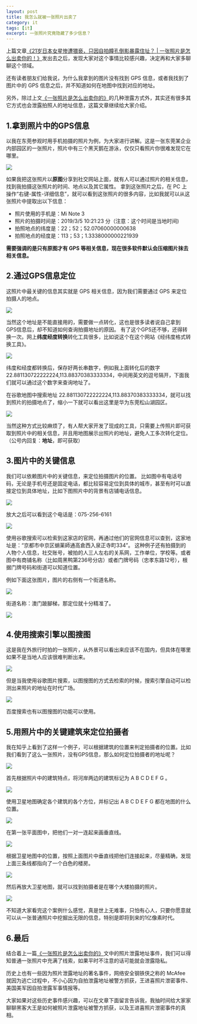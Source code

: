 ```yaml
---
layout: post
title: 我怎么就被一张照片出卖了
category: it
tags: [it]
excerpt: 一张照片究竟隐藏了多少信息？
---
```


上篇文章[《21岁日本女星惨遭猥亵，只因自拍瞳孔倒影暴露住址？ | 一张照片是怎么出卖你的！》](http://www.ityouknow.com/it/2019/11/05/photoleak.html)发出去之后，发现大家对这个事情比较感兴趣，决定再和大家多聊聊这个领域。

还有读者朋友们给我说，为什么我拿到的图片没有找到 GPS 信息，或者我找到了图片中的 GPS 信息之后，并不知道如何在地图中找到对应的地址。

另外，除过上文[《一张照片是怎么出卖你的》](http://www.ityouknow.com/it/2019/11/05/photoleak.html)的几种泄露方式外，其实还有很多其它方式也会泄露拍照人的地址信息，这篇文章继续给大家介绍。

## 1.拿到照片中的GPS信息

以我在东莞参观时用手机拍摄的照片为例，为大家进行讲解。这是一张东莞某企业内部园区的一张照片，照片中有三个黑天鹅在游泳，仅仅只看照片你很难发现它在哪里。

![](http://favorites.ren/assets/images/2019/it/photoresolution01.jpeg)

如果我把这张照片以**原图**分享到社交网站上面，就有人可以通过照片的相关信息，找到我拍摄这张照片的时间、地点以及其它属性。
拿到这张照片之后，在 PC 上操作“右键-属性-详细信息”，就可以看到这张照片的很多内容，比如我就可以从这张照片中提取出以下信息：

- 照片使用的手机是：Mi Note 3
- 照片的拍摄时间是：2019/3/5 10:21:23 分（注意：这个时间是当地时间)
- 拍照地点的纬度是：22；52；52.07060000000638
- 拍照地点的经度是：113；53；1.3338000000221939

**需要强调的是只有原图才有 GPS 等相关信息，现在很多软件默认会压缩图片抹去相关信息。**

## 2.通过GPS信息定位

这照片中最关键的信息其实就是 GPS 相关信息，因为我们需要通过 GPS 来定位拍摄人的地点。

![](http://favorites.ren/assets/images/2019/it/photoresolution02.jpeg)

当然这个地址是不能直接用的，需要做一点转化，这也是很多读者说自己拿到GPS信息后，却不知道如何查询拍摄地址的原因。
有了这个GPS还不够，还得转换一次。网上**纬度经度转换**转化工具很多，比如说这个在这个网站《经纬度格式转换工具》。

![](http://favorites.ren/assets/images/2019/it/photoresolution03.jpeg)

纬度和经度都转换后，保存好两长串数字，例如我上面转化后的数字 22.881130722222224,113.88370383333334，中间用英文的逗号隔开，下面我们就可以通过这个数字来查询地址了。

在谷歌地图中搜索地址 22.881130722222224,113.88370383333334，就可以找到照片的拍摄地点了，缩小一下就可以看出这里是华为东莞松山湖园区。

![](http://favorites.ren/assets/images/2019/it/photoresolution04.jpeg)

当然这种方式比较麻烦了，有人帮大家开发了现成的工具，只需要上传照片即可获取到照片中的相关信息，并且用地图展示出照片的地址，避免人工多次转化定位。（公号内回复：**地址**，即可获取）

## 3.图片中的关键信息

我们可以依赖图片中的关键信息，来定位拍摄图片的位置。
比如图中有电话号码，无论是手机号还是固定电话，都比较容易定位到具体的城市，甚至有时可以直接定位到具体地址，比如下图照片中的背景有店铺电话信息。

![](http://favorites.ren/assets/images/2019/it/photoresolution05.jpeg)

放大之后可以看到这个电话是：075-256-6161

![](http://favorites.ren/assets/images/2019/it/photoresolution06.jpeg)

使用谷歌搜索可以检索到这家店的官网，再通过他们的官网信息可以查到，这家地址是：“京都市中京区蛸薬師通高倉西入泉正寺町334”。
这种例子还有拍摄到的人物个人信息，社交账号，被拍的人三人左右的关系网，工作单位，学校等。或者图中有商铺名称（比如周黑鸭第236号分店）或者门牌号码（忠孝东路12号），根据门牌号码和街道可以知道位置。

例如下面这张图片，图片的右侧有一个街道名称。

![](http://favorites.ren/assets/images/2019/it/photoresolution07.jpeg)

街道名称：澳门跛腳梯，那定位就十分精准了。

![](http://favorites.ren/assets/images/2019/it/photoresolution08.jpeg)

## 4.使用搜索引擎以图搜图

这是我在外旅行时拍的一张照片，从外景可以看出来应该不在国内，但具体在哪里如果不是当地人应该很难判断出来。

![](http://favorites.ren/assets/images/2019/it/photoresolution09.jpeg)

但是当我使用谷歌图片搜索，以图搜图的方式去检索的时候，搜索引擎自动可以检测出来照片的地址在时代广场。

![](http://favorites.ren/assets/images/2019/it/photoresolution10.jpeg)

百度搜索也有以图搜图的功能可以使用。

## 5.用照片中的关键建筑来定位拍摄者

我在知乎上看到了这样一个例子，可以根据建筑的位置来判定拍摄者的位置。比如我们看到了这么一张照片，没有GPS信息，那么如何定位拍摄者的地址呢？

![](http://favorites.ren/assets/images/2019/it/photoresolution11.jpeg)

首先根据照片中的建筑特点，将河岸两边的建筑标记为 A B C D E F G 。

![](http://favorites.ren/assets/images/2019/it/photoresolution12.jpeg)

使用卫星地图确定各个建筑的各个方位，并标记出 A B C D E F G 都在地图的什么位置。

![](http://favorites.ren/assets/images/2019/it/photoresolution13.jpeg)

在第一张平面图中，把他们一对一连起来画垂直线。

![](http://favorites.ren/assets/images/2019/it/photoresolution14.jpeg)

根据卫星地图中的位置，按照上面图片中垂直线把他们连接起来，尽量精确，发现上面三条线都指向了一个白色的楼房。

![](http://favorites.ren/assets/images/2019/it/photoresolution15.jpeg)

然后再放大卫星地图，就可以找到拍摄者是在哪个大楼拍摄的照片。

![](http://favorites.ren/assets/images/2019/it/photoresolution16.jpeg)

不知道大家看完这个案例什么感觉，真是世上无难事，只怕有心人，只要你愿意就可以从一张普通照片中挖掘出无限的信息，特别是即将到来的1亿像素时代。

## 6.最后

结合着上一篇[《一张照片是怎么出卖你的》](http://www.ityouknow.com/it/2019/11/05/photoleak.html)文中的照片泄露地址事件，我们可以得知普通一张照片中充满了线索，如果平时不注意的话可能就会泄露隐私。

历史上也有一些因为照片泄露地址的著名事件，网络安全钢铁侠之称的 McAfee 就因为逃亡过程中，不小心因为自拍泄露地址被警方抓获，王进喜照片泄密事件、美国美军因自拍泄露军事情报等。

大家如果对这些历史事件感兴趣，可以在文章下面留言告诉我，我抽时间给大家家聊聊黑客大王是如何被照片泄露地址被警方抓获，以及王进喜照片泄密事件的真相。